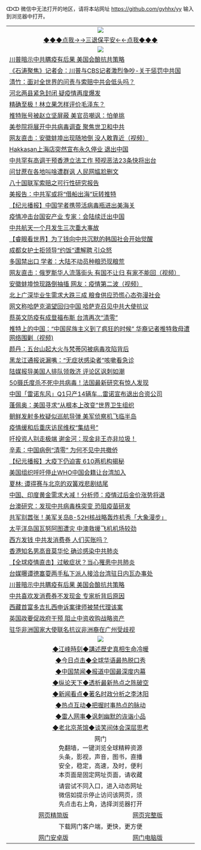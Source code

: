ↀↀ 微信中无法打开的地区，请将本站网址 https://github.com/gyhhx/yy 输入到浏览器中打开。 

 <table>
  <tr>
    <td colspan="2" align=center><img src="https://github.com/gyhhx/image-upload/blob/master/3t%20(1).jpg"></td>
 </tr>
 <tr><td colspan="2" align="center"><a href="https://xfine.casa/oo.aspx?name=ogQuit&key=exgxucyqmkwgvwch&from=yy">◆◆◆点我→→三退保平安←←点我◆◆◆</a></td></tr>
  <tr>
    <td colspan="2" align=center><img src="https://cdn.jsdelivr.net/gh/gyoupiodf/im1/%E7%BD%91%E9%97%A8%E6%96%B0%E9%97%BB1.jpg"></td>
 </tr>
<tr><td colspan="2" align="left"><a href="https://xfine.casa/?name=c1156897&key=exgxucyqmkwgvwch&from=yy">川普暗示中共瞒疫有后果 美国会酿抗共策略</a></td></tr>
<tr><td colspan="2" align="left"><a href="https://xfine.casa/?name=c1156917&key=exgxucyqmkwgvwch&from=yy">《石涛聚焦》记者会：川普与CBS记者激烈争吵-关于惩罚中共国</a></td></tr>
<tr><td colspan="2" align="left"><a href="https://xfine.casa/?name=c1156983&key=exgxucyqmkwgvwch&from=yy">清竹：面对全世界的问责与索赔中共会低头吗？</a></td></tr>
<tr><td colspan="2" align="left"><a href="https://xfine.casa/?name=c1156980&key=exgxucyqmkwgvwch&from=yy">河北两县紧急封闭 疑疫情再度爆发</a></td></tr>
<tr><td colspan="2" align="left"><a href="https://xfine.casa/?name=c1157029&key=exgxucyqmkwgvwch&from=yy">精确至极！林立果怎样评价毛泽东？</a></td></tr>
<tr><td colspan="2" align="left"><a href="https://xfine.casa/?name=c1156902&key=exgxucyqmkwgvwch&from=yy">推特账号被赵立坚屏蔽 美官员嘲讽：怕单挑</a></td></tr>
<tr><td colspan="2" align="left"><a href="https://xfine.casa/?name=c1156876&key=exgxucyqmkwgvwch&from=yy">美参院将展开中共病毒调查 聚焦世卫和中共</a></td></tr>
<tr><td colspan="2" align="left"><a href="https://xfine.casa/?name=c1156959&key=exgxucyqmkwgvwch&from=yy">网友直击：安徽蚌埠出现随地倒  没人敢靠近（视频）</a></td></tr>
<tr><td colspan="2" align="left"><a href="https://xfine.casa/?name=c1157016&key=exgxucyqmkwgvwch&from=yy">Hakkasan上海店突然宣布永久停业 退出中国</a></td></tr>
<tr><td colspan="2" align="left"><a href="https://xfine.casa/?name=c1157001&key=exgxucyqmkwgvwch&from=yy">中共罕有高调干预香港立法工作 预视恶法23条快将出台</a></td></tr>
<tr><td colspan="2" align="left"><a href="https://xfine.casa/?name=c1156978&key=exgxucyqmkwgvwch&from=yy">问甘蔗在各地叫啥遭群讽 人民网尴尬删文</a></td></tr>
<tr><td colspan="2" align="left"><a href="https://xfine.casa/?name=c1156969&key=exgxucyqmkwgvwch&from=yy">八十国联军索赔之可行性研究报告</a></td></tr>
<tr><td colspan="2" align="left"><a href="https://xfine.casa/?name=c1157000&key=exgxucyqmkwgvwch&from=yy">美报告：中共军或将“借船出海”玩转推特</a></td></tr>
<tr><td colspan="2" align="left"><a href="https://xfine.casa/?name=c1157017&key=exgxucyqmkwgvwch&from=yy">【纪元播报】中国学者携带活病毒瓶进出美海关</a></td></tr>
<tr><td colspan="2" align="left"><a href="https://xfine.casa/?name=c1156889&key=exgxucyqmkwgvwch&from=yy">疫情冲击台国安产业 专家：会陆续迁出中国</a></td></tr>
<tr><td colspan="2" align="left"><a href="https://xfine.casa/?name=c1156934&key=exgxucyqmkwgvwch&from=yy">中共航天一个月发生三次重大事故</a></td></tr>
<tr><td colspan="2" align="left"><a href="https://xfine.casa/?name=c1156960&key=exgxucyqmkwgvwch&from=yy">【睿眼看世界】为了钱向中共沉默的韩国社会开始觉醒</a></td></tr>
<tr><td colspan="2" align="left"><a href="https://xfine.casa/?name=c1156933&key=exgxucyqmkwgvwch&from=yy">成都女护士拒领导“约饭”遭解聘 引众怒</a></td></tr>
<tr><td colspan="2" align="left"><a href="https://xfine.casa/?name=c1156936&key=exgxucyqmkwgvwch&from=yy">多国禁出口 学者：大陆不动员种粮恐现粮荒</a></td></tr>
<tr><td colspan="2" align="left"><a href="https://xfine.casa/?name=c1156981&key=exgxucyqmkwgvwch&from=yy">网友直击：俄罗斯华人流落街头  有国不让归  有家不能回（视频）</a></td></tr>
<tr><td colspan="2" align="left"><a href="https://xfine.casa/?name=c1157022&key=exgxucyqmkwgvwch&from=yy">安徽蚌埠惊现路倒抽搐 网友：疫情第二波（视频）</a></td></tr>
<tr><td colspan="2" align="left"><a href="https://xfine.casa/?name=c1156990&key=exgxucyqmkwgvwch&from=yy">北上广深毕业生需求大跌三成 粮食供应恐慌心态弥漫社会</a></td></tr>
<tr><td colspan="2" align="left"><a href="https://xfine.casa/?name=c1156945&key=exgxucyqmkwgvwch&from=yy">网文称哈萨克渴望回归中国 哈萨克召见中共大使抗议</a></td></tr>
<tr><td colspan="2" align="left"><a href="https://xfine.casa/?name=c1156996&key=exgxucyqmkwgvwch&from=yy">蔡英文防疫有成登福布斯 台湾再次“清零”</a></td></tr>
<tr><td colspan="2" align="left"><a href="https://xfine.casa/?name=c1156968&key=exgxucyqmkwgvwch&from=yy">推特上的中国：“中国民族主义到了疯狂的时候” 华裔记者推特救母遭网络围剿（视频)</a></td></tr>
<tr><td colspan="2" align="left"><a href="https://xfine.casa/?name=c1156938&key=exgxucyqmkwgvwch&from=yy">颜丹：五台山起大火与梵蒂冈被病毒攻陷背后</a></td></tr>
<tr><td colspan="2" align="left"><a href="https://xfine.casa/?name=c1157021&key=exgxucyqmkwgvwch&from=yy">黑龙江通报说漏嘴：“无症状感染者”咳嗽看急诊</a></td></tr>
<tr><td colspan="2" align="left"><a href="https://xfine.casa/?name=c1157015&key=exgxucyqmkwgvwch&from=yy">陆媒报导美国人排队领救济 评论区讽刺如潮</a></td></tr>
<tr><td colspan="2" align="left"><a href="https://xfine.casa/?name=c1157028&key=exgxucyqmkwgvwch&from=yy">50摄氏度杀不死中共病毒！法国最新研究有惊人发现</a></td></tr>
<tr><td colspan="2" align="left"><a href="https://xfine.casa/?name=c1156904&key=exgxucyqmkwgvwch&from=yy">中国「雷诺东风」Q1只产14辆车…雷诺宣布退出合资公司</a></td></tr>
<tr><td colspan="2" align="left"><a href="https://xfine.casa/?name=c1157003&key=exgxucyqmkwgvwch&from=yy">蓬佩奥：美国寻求“从根本上改变”世界卫生组织</a></td></tr>
<tr><td colspan="2" align="left"><a href="https://xfine.casa/?name=c1157002&key=exgxucyqmkwgvwch&from=yy">朝鲜发射多枚疑似巡航导弹     美军侦察机飞临半岛</a></td></tr>
<tr><td colspan="2" align="left"><a href="https://xfine.casa/?name=c1156967&key=exgxucyqmkwgvwch&from=yy">疫情缓和后重庆访民维权“集结号”</a></td></tr>
<tr><td colspan="2" align="left"><a href="https://xfine.casa/?name=c1156926&key=exgxucyqmkwgvwch&from=yy">吁投资人别走极端 谢金河：现金非王亦非垃圾！</a></td></tr>
<tr><td colspan="2" align="left"><a href="https://xfine.casa/?name=c1157020&key=exgxucyqmkwgvwch&from=yy">辛素：中国病例“清零” 为何不见中共撤侨</a></td></tr>
<tr><td colspan="2" align="left"><a href="https://xfine.casa/?name=c1157018&key=exgxucyqmkwgvwch&from=yy">【纪元播报】大疫下仍迫害 610两机构揭秘</a></td></tr>
<tr><td colspan="2" align="left"><a href="https://xfine.casa/?name=c1156997&key=exgxucyqmkwgvwch&from=yy">美国组织呼吁停止WHO中国会籍让台湾加入</a></td></tr>
<tr><td colspan="2" align="left"><a href="https://xfine.casa/?name=c1157019&key=exgxucyqmkwgvwch&from=yy">夏林: 谭得赛与北京的双簧戏悲剧结尾</a></td></tr>
<tr><td colspan="2" align="left"><a href="https://xfine.casa/?name=c1156928&key=exgxucyqmkwgvwch&from=yy">中国、印度黄金需求大减！分析师：疫情过后金价涨势将退</a></td></tr>
<tr><td colspan="2" align="left"><a href="https://xfine.casa/?name=c1156947&key=exgxucyqmkwgvwch&from=yy">台澳研究：发现中共病毒株突变 恐阻疫苗研发</a></td></tr>
<tr><td colspan="2" align="left"><a href="https://xfine.casa/?name=c1156964&key=exgxucyqmkwgvwch&from=yy">共军别嚣张！美军关岛B-52H核战略轰炸机秀「大象漫步」</a></td></tr>
<tr><td colspan="2" align="left"><a href="https://xfine.casa/?name=c1156992&key=exgxucyqmkwgvwch&from=yy">太平洋岛国瓦努阿图遭灾 中澳救援飞机机场较劲</a></td></tr>
<tr><td colspan="2" align="left"><a href="https://xfine.casa/?name=c1156999&key=exgxucyqmkwgvwch&from=yy">西方发钱  中共发消费券  人们买账吗？</a></td></tr>
<tr><td colspan="2" align="left"><a href="https://xfine.casa/?name=c1156935&key=exgxucyqmkwgvwch&from=yy">香港知名男高音莫华伦 确诊感染中共肺炎</a></td></tr>
<tr><td colspan="2" align="left"><a href="https://xfine.casa/?name=c1156916&key=exgxucyqmkwgvwch&from=yy">【全球疫情直击】过敏症状？当心罹患中共肺炎</a></td></tr>
<tr><td colspan="2" align="left"><a href="https://xfine.casa/?name=c1156946&key=exgxucyqmkwgvwch&from=yy">台媒曝谭德塞耍两手私下派人接洽台湾驻日内瓦办事处</a></td></tr>
<tr><td colspan="2" align="left"><a href="https://xfine.casa/?name=c1156986&key=exgxucyqmkwgvwch&from=yy">川普暗示中共瞒疫有后果 美国会酿抗共策略</a></td></tr>
<tr><td colspan="2" align="left"><a href="https://xfine.casa/?name=c1156977&key=exgxucyqmkwgvwch&from=yy">中共喜欢发消费券不发现金 专家析背后原因</a></td></tr>
<tr><td colspan="2" align="left"><a href="https://xfine.casa/?name=c1156995&key=exgxucyqmkwgvwch&from=yy">西藏首富多吉扎西申诉案律师被禁代理该案</a></td></tr>
<tr><td colspan="2" align="left"><a href="https://xfine.casa/?name=c1156903&key=exgxucyqmkwgvwch&from=yy">英国政要促政府干预 阻止中资收购战略资产</a></td></tr>
<tr><td colspan="2" align="left"><a href="https://xfine.casa/?name=c1156998&key=exgxucyqmkwgvwch&from=yy">驻华非洲国家大使联名抗议非洲裔在广州受歧视</a></td></tr>
 <tr>
   <td colspan="2" align=center><img src="https://cdn.jsdelivr.net/gh/gyoupiodf/im1/jf-1.jpg"></td>
  </tr>
   <tr>
   <td colspan="2" align=center> 
<a href="https://xfine.casa/oo.aspx?name=c922850&key=exgxucyqmkwgvwch&from=yy&tag=9877">◆江峰時刻◆講述歷史真相生命冷暖</a><br/>
    </td>
  </tr>
   <tr>
   <td colspan="2" align=center> 
<a href="https://xfine.casa/oo.aspx?name=c816850&key=exgxucyqmkwgvwch&from=yy&tag=9877">◆今日点击◆全球华语最热脱口秀</a><br/>
    </td>
  </tr>
  <tr>
  <td colspan="2" align=center>
<a href="https://xfine.casa/oo.aspx?name=c816860&key=exgxucyqmkwgvwch&from=yy&tag=99733110">◆中国禁闻◆报道中国最深度内幕</a><br/>
   </tr>
  <tr>
     <td colspan="2" align=center>
<a href="https://xfine.casa/oo.aspx?name=c816855&key=exgxucyqmkwgvwch&from=yy&tag=997110">◆纵论天下◆透析最新热点之陈破空</a><br/>
   </tr>
   <tr>
      <td colspan="2" align=center>
<a href="https://xfine.casa/oo.aspx?name=c838308&key=exgxucyqmkwgvwch&from=yy&tag=9973110">◆新闻看点◆著名时政分析之李沐阳</a><br/>
   </tr>
   <tr>
     <td colspan="2" align=center>
<a href="https://xfine.casa/oo.aspx?name=c816852&key=exgxucyqmkwgvwch&from=yy&tag=9733110">◆热点互动◆把握时事热点的脉动</a><br/>
   </tr>
   <tr>
      <td colspan="2" align=center>
<a href="https://xfine.casa/oo.aspx?name=c816694&key=exgxucyqmkwgvwch&from=yy&tag=93310">◆雷人网事◆讽刺幽默的诙谐小品</a><br/>
   </tr>
   <tr>
    <td colspan="2" align=center>
<a href="https://xfine.casa/oo.aspx?name=c816650&key=exgxucyqmkwgvwch&from=yy&tag=9973110">◆老北京茶馆◆谈笑间体会深层思考</a><br/>
   </tr>
<tr>
    <td colspan="2" align="center">网门<br/>免翻墙，一键浏览全球精粹资源<br/>头条，影视，声音，图书，直播<br/>安全，稳定，高速，及时，便利<br/>本页面是固定网址页面，请收藏</td>
  <tr>
  <tr>
    <td colspan="2" align="center">请尝试不同入口，进入动态网址<br/>微信如提示停止访问该网页，须<br/>先点击右上角，选择浏览器打开</td>
  <tr>  
  <tr>
    <td align="center"><a href="https://gitcdn.xyz/repo/otiny/up/master/show002.htm">网页精简版</a></td>
    <td align="center"><a href="https://gitcdn.xyz/repo/otiny/up/master/show001.htm">网页完整版</a></td>
  </tr>
  <tr>
    <td colspan="2" align="center">下载网门客户端，更快，更方便</td>
  <tr>
  <tr>
    <td align="center"><a href="https://raw.githubusercontent.com/opipe/up/master/oGatea.apk">网门安卓版</a></td>
    <td align="center"><a href="https://raw.githubusercontent.com/opipe/up/master/oGate.zip">网门电脑版</a></td>
  </tr>

</table>
